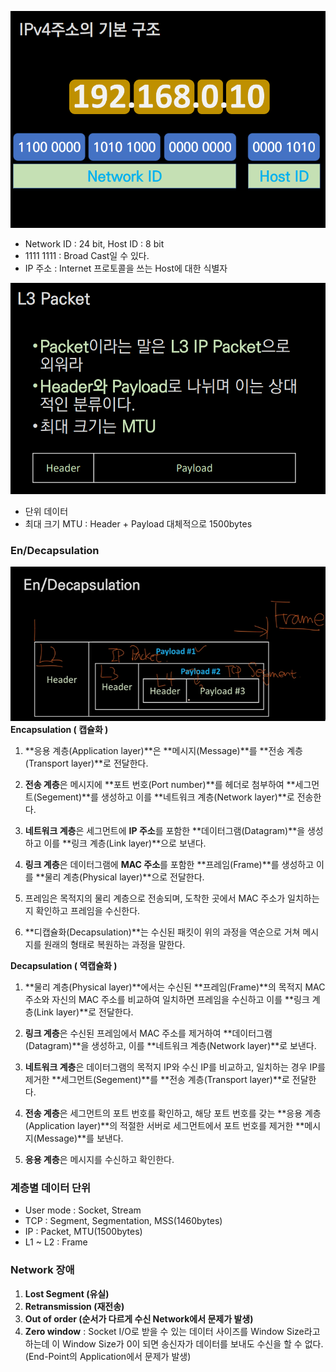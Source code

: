 ![Alt text](/img/network_img/ipv4.png)
- Network ID : 24 bit, Host ID : 8 bit
- 1111 1111 : Broad Cast일 수 있다.
- IP 주소 : Internet 프로토콜을 쓰는 Host에 대한 식별자

![Alt text](/img/network_img/packet.png)
- 단위 데이터
- 최대 크기 MTU : Header + Payload 대체적으로 1500bytes

### En/Decapsulation

![Alt text](/img/network_img/capsulation.png)
**Encapsulation ( 캡슐화 )**

1. **응용 계층(Application layer)**은 **메시지(Message)**를 **전송 계층(Transport layer)**로 전달한다.

2. **전송 계층**은 메시지에 **포트 번호(Port number)**를 헤더로 첨부하여 **세그먼트(Segement)**를 생성하고 이를 **네트워크 계층(Network layer)**로 전송한다.

3. **네트워크 계층**은 세그먼트에 **IP 주소**를 포함한 **데이터그램(Datagram)**을 생성하고 이를 **링크 계층(Link layer)**으로 보낸다.

4. **링크 계층**은 데이터그램에 **MAC 주소**를 포함한 **프레임(Frame)**를 생성하고 이를 **물리 계층(Physical layer)**으로 전달한다.

5. 프레임은 목적지의 물리 계층으로 전송되며, 도착한 곳에서 MAC 주소가 일치하는지 확인하고 프레임을 수신한다.

6. **디캡슐화(Decapsulation)**는 수신된 패킷이 위의 과정을 역순으로 거쳐 메시지를 원래의 형태로 복원하는 과정을 말한다.

**Decapsulation ( 역캡슐화 )**

1. **물리 계층(Physical layer)**에서는 수신된 **프레임(Frame)**의 목적지 MAC 주소와 자신의 MAC 주소를 비교하여 일치하면 프레임을 수신하고 이를 **링크 계층(Link layer)**로 전달한다.

2. **링크 계층**은 수신된 프레임에서 MAC 주소를 제거하여 **데이터그램(Datagram)**을 생성하고, 이를 **네트워크 계층(Network layer)**로 보낸다.

3. **네트워크 계층**은 데이터그램의 목적지 IP와 수신 IP를 비교하고, 일치하는 경우 IP를 제거한 **세그먼트(Segement)**를 **전송 계층(Transport layer)**로 전달한다.

4. **전송 계층**은 세그먼트의 포트 번호를 확인하고, 해당 포트 번호를 갖는 **응용 계층(Application layer)**의 적절한 서버로 세그먼트에서 포트 번호를 제거한 **메시지(Message)**를 보낸다.

5. **응용 계층**은 메시지를 수신하고 확인한다.

### 계층별 데이터 단위
- User mode : Socket, Stream
- TCP : Segment, Segmentation, MSS(1460bytes)
- IP : Packet, MTU(1500bytes)
- L1 ~ L2 : Frame

### Network 장애
1.  **Lost Segment (유실)**
2.  **Retransmission (재전송)**
3.  **Out of order (순서가 다르게 수신 Network에서 문제가 발생)**
4.  **Zero window** : Socket I/O로 받을 수 있는 데이터 사이즈를 Window Size라고 하는데 이 Window Size가 0이 되면 송신자가 데이터를 보내도 수신을 할 수 없다. (End-Point의 Application에서 문제가 발생)